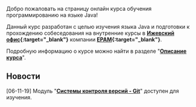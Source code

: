 Добро пожаловать на страницу онлайн курса обучения программированию на языке Java!

Данный курс разработан с целью изучения языка Java и подготовки к прохождению собеседования на внутренние курсы в **[Ижевский офис](https://www.youtube.com/watch?v=8z2ZWhGYU8A){:target="_blank"}** компании **[EPAM](https://www.epam.com){:target="_blank"}**.

Подробную информацию о курсе можно найти в разделе "**[Описание курса]({{site.about}})**".

Новости
---------------------
[06-11-19] Модуль "**[Системы контроля версий - Git]({{site.materialsurl}}git/git)**" доступен для изучения.